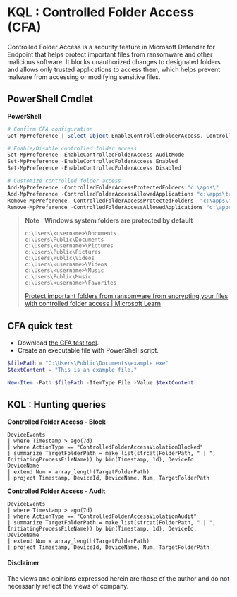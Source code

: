 # KQL : Controlled Folder Access (CFA)
Controlled Folder Access is a security feature in Microsoft Defender for Endpoint that helps protect important files from ransomware and other malicious software. It blocks unauthorized changes to designated folders and allows only trusted applications to access them, which helps prevent malware from accessing or modifying sensitive files.

## PowerShell Cmdlet
**PowerShell**
```powershell
# Confirm CFA configuration
Get-MpPreference | Select-Object EnableControlledFolderAccess, ControlledFolderAccessAllowedApplications, ControlledFolderAccessProtectedFolders

# Enable/Disable controlled folder access
Set-MpPreference -EnableControlledFolderAccess AuditMode
Set-MpPreference -EnableControlledFolderAccess Enabled
Set-MpPreference -EnableControlledFolderAccess Disabled

# Customize controlled folder access
Add-MpPreference -ControlledFolderAccessProtectedFolders "c:\apps\"
Add-MpPreference -ControlledFolderAccessAllowedApplications "c:\apps\test.exe"
Remove-MpPreference -ControlledFolderAccessProtectedFolders  "c:\apps\"
Remove-MpPreference -ControlledFolderAccessAllowedApplications "c:\apps\test.exe"
```

> **Note** : **Windows system folders are protected by default**
> ```
> c:\Users\<username>\Documents
> c:\Users\Public\Documents
> c:\Users\<username>\Pictures
> c:\Users\Public\Pictures
> c:\Users\Public\Videos
> c:\Users\<username>\Videos
> c:\Users\<username>\Music
> c:\Users\Public\Music
> c:\Users\<username>\Favorites
> ```
> [Protect important folders from ransomware from encrypting your files with controlled folder access | Microsoft Learn](https://learn.microsoft.com/en-us/microsoft-365/security/defender-endpoint/controlled-folders?view=o365-worldwide)

## CFA quick test 
- Download [the CFA test tool](https://demo.wd.microsoft.com/Content/CFAtool.exe).
- Create an executable file with PowerShell script.
```powershell
$filePath = "C:\Users\Public\Documents\example.exe"
$textContent = "This is an example file."

New-Item -Path $filePath -ItemType File -Value $textContent
```

## KQL : Hunting queries
**Controlled Folder Access - Block**
```kql
DeviceEvents
| where Timestamp > ago(7d)
| where ActionType == "ControlledFolderAccessViolationBlocked"
| summarize TargetFolderPath = make_list(strcat(FolderPath, " | ", InitiatingProcessFileName)) by bin(Timestamp, 1d), DeviceId, DeviceName
| extend Num = array_length(TargetFolderPath)
| project Timestamp, DeviceId, DeviceName, Num, TargetFolderPath
```
**Controlled Folder Access - Audit**
```kql
DeviceEvents
| where Timestamp > ago(7d)
| where ActionType == "ControlledFolderAccessViolationAudit"
| summarize TargetFolderPath = make_list(strcat(FolderPath, " | ", InitiatingProcessFileName)) by bin(Timestamp, 1d), DeviceId, DeviceName
| extend Num = array_length(TargetFolderPath)
| project Timestamp, DeviceId, DeviceName, Num, TargetFolderPath
```

#### Disclaimer
The views and opinions expressed herein are those of the author and do not necessarily reflect the views of company.

